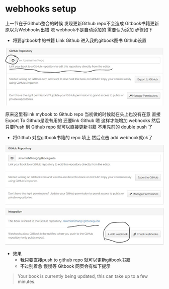 # webhooks setup

上一节在于Github整合的时候 发现更新Github repo不会造成 Gitbook书籍更新 原以为Webhooks出错 嗯 webhook不是自动添加的 需要认为添加 步骤如下

- 将要gitbook中的书籍 Link Github 进入我的gitbook图书 Github设置

![webhooks1](https://raw.githubusercontent.com/JeremiahZhang/gitbookguide/master/_images/webhooks1.JPG)

原来这里有link mybook to Github repo 当初做的时候就在头上也没有在意 直接Export To Github是没有用的 还要link Github 嗯 这样才能增加 webhooks 然后只要Push 到 Github repo 就可以直接更新书籍 不用先前的 double push 了

- 将Github 对应gitbook书籍的 repo 填上 然后点击 add webhook就ok了

![webhooks2](https://raw.githubusercontent.com/JeremiahZhang/gitbookguide/master/_images/webhooks2.JPG)


- 效果
	- 我只要直接push to github repo 就可以更新gitbook书籍
	- 不过别着急 慢慢等 Gitbook 网页会有如下提示

>  Your book is currently being updated, this can take up to a few minutes. 